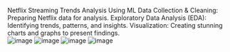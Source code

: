 Netflix Streaming Trends Analysis Using ML
 Data Collection &amp; Cleaning: Preparing Netflix data for analysis.  Exploratory Data Analysis (EDA): Identifying trends, patterns, and insights. Visualization: Creating stunning charts and graphs to present findings.   
![image](https://github.com/user-attachments/assets/bc7ea6e5-a7c2-4c1d-9105-23dd72816cb0)
![image](https://github.com/user-attachments/assets/1f499409-50a5-44e7-9374-7e7028d274bf)
![image](https://github.com/user-attachments/assets/cce470da-ccf5-45cf-9a01-0f07d19e3690)
![image](https://github.com/user-attachments/assets/c5f8b64c-3016-42eb-8a09-eed57a11a76c)



